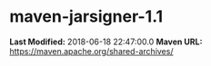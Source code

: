 # maven-jarsigner-1.1

**Last Modified:** 2018-06-18 22:47:00.0
**Maven URL:** https://maven.apache.org/shared-archives/

